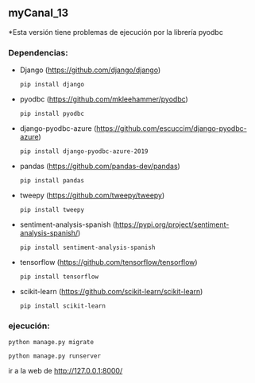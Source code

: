 ## myCanal_13 
*Esta versión tiene problemas de ejecución por la librería pyodbc

### Dependencias:
* Django (https://github.com/django/django)

    ``pip install django``

* pyodbc (https://github.com/mkleehammer/pyodbc)

    ``pip install pyodbc``

* django-pyodbc-azure (https://github.com/escuccim/django-pyodbc-azure)

    ``pip install django-pyodbc-azure-2019``

* pandas (https://github.com/pandas-dev/pandas)

    ``pip install pandas``

* tweepy (https://github.com/tweepy/tweepy)

    ``pip install tweepy``

* sentiment-analysis-spanish (https://pypi.org/project/sentiment-analysis-spanish/)

    ``pip install sentiment-analysis-spanish``

* tensorflow (https://github.com/tensorflow/tensorflow)

    ``pip install tensorflow``

* scikit-learn (https://github.com/scikit-learn/scikit-learn)

    ``pip install scikit-learn``


### ejecución:
``python manage.py migrate``

``python manage.py runserver``

ir a la web de http://127.0.0.1:8000/
